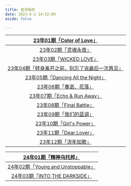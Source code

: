 ```yaml
---
title: 音流咏叹
date: 2023-6-2 14:52:09
aside: false

---
```




| [23年01期「Color of Love」](https://arrietty-fly.github.io/音流咏叹/2301) |
| :----------------------------------------------------------: |
| [23年02期「灵魂永夜」](https://arrietty-fly.github.io/音流咏叹/2302) |
| [23年03期「WICKED LOVE」](https://arrietty-fly.github.io/音流咏叹/2303) |
| [23年04期「转身离开之前，别忘了说最后一次再见」](https://arrietty-fly.github.io/音流咏叹/2304) |
| [23年05期「Dancing All the Night」](https://arrietty-fly.github.io/音流咏叹/2305) |
| [23年06期「春逝、花落」](https://arrietty-fly.github.io/音流咏叹/2306) |
| [23年07期「Echo & Run Away」](https://arrietty-fly.github.io/音流咏叹/2307) |
| [23年08期「Final Battle」](https://arrietty-fly.github.io/音流咏叹/2308) |
| [23年09期「我们的蓝调」](https://arrietty-fly.github.io/音流咏叹/2309) |
| [23年10期「Girl's Power」](https://arrietty-fly.github.io/音流咏叹/2310) |
| [23年11期「Dear.Lover」](https://arrietty-fly.github.io/音流咏叹/2311) |
| [23年12期「流年如歌」](https://arrietty-fly.github.io/音流咏叹/2312) |





| [24年01期「精神乌托邦」](https://arrietty-fly.github.io/音流咏叹/2401) |
| :----------------------------------------------------------: |
| [24年02期「Young and Unstoppable」](https://arrietty-fly.github.io/音流咏叹/2402) |
| [24年03期「INTO THE DARKSIDE」](https://arrietty-fly.github.io/音流咏叹/2403) |

